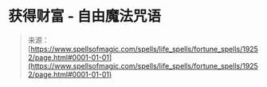 <!--yml

分类：未分类

日期：2024-06-12 19:01:04

-->

# 获得财富 - 自由魔法咒语

> 来源：[https://www.spellsofmagic.com/spells/life_spells/fortune_spells/19252/page.html#0001-01-01](https://www.spellsofmagic.com/spells/life_spells/fortune_spells/19252/page.html#0001-01-01)

